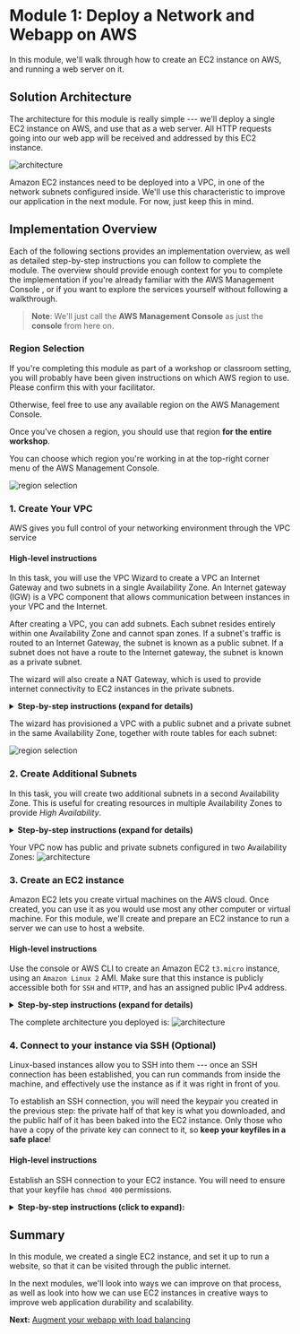 
Module 1: Deploy a Network and Webapp on AWS
===

In this module, we'll walk through how to create an EC2 instance on AWS, 
and running a web server on it. 


## Solution Architecture

The architecture for this module is really simple --- we'll deploy a single EC2 instance
on AWS, and use that as a web server. All HTTP requests going into our web app will be
received and addressed by this EC2 instance.

![architecture](__assets/architecture.png)

Amazon EC2 instances need to be deployed into a VPC, in one of the network subnets 
configured inside. We'll use this characteristic to improve our application in the next module.
For now, just keep this in mind.

## Implementation Overview

Each of the following sections provides an implementation overview, as well as detailed
step-by-step instructions you can follow to complete the module. The overview should provide
enough context for you to complete the implementation if you're already familiar with
the AWS Management Console , or if you want to explore the services yourself
without following a walkthrough.

> **Note**: We'll just call the **AWS Management Console** as just the **console** from here on.

### Region Selection

If you're completing this module as part of a workshop or classroom setting, you will probably
have been given instructions on which AWS region to use. Please confirm this with your facilitator.

Otherwise, feel free to use any available region on the AWS Management Console.

Once you've chosen a region, you should use that region **for the entire workshop**. 

You can choose which region you're working in at the top-right corner menu of the AWS Management Console.

![region selection](__assets/region-selection.png)

### 1. Create Your VPC

AWS gives you full control of your networking environment through the VPC service

#### High-level instructions
In this task, you will use the VPC Wizard to create a VPC an Internet Gateway and two subnets in a single Availability Zone. An Internet gateway (IGW) is a VPC component that allows communication between instances in your VPC and the Internet.

After creating a VPC, you can add subnets. Each subnet resides entirely within one Availability Zone and cannot span zones. If a subnet's traffic is routed to an Internet Gateway, the subnet is known as a public subnet. If a subnet does not have a route to the Internet gateway, the subnet is known as a private subnet.

The wizard will also create a NAT Gateway, which is used to provide internet connectivity to EC2 instances in the private subnets.


<details>
  <summary><strong>Step-by-step instructions (expand for details)</strong></summary>
  <p>
    
  1. In the AWS Management Console, on the ***Services** menu, click **VPC**.
  2. In the left navigation pane click **Elastic IP Addresses**
  3. Click **Allocate New Address**
  4. Click **Allocate**
  5. Click **Launch VPC Wizard**
  6. In the left navigation pane, click **VPC with Public and Private Subnets** (the second option).
  7. Click Select then configure:
      - **VPC name**: `Lab VPC`
      - **Availability Zone**: Select the *first* Availability Zone
      - **Public subnet name**: `Public Subnet 1`
      - **Availability Zone**: Select the *first* Availability Zone (the same as used above)
      - **Private subnet name**: `Private Subnet 1`
      - **Elastic IP Allocation ID**: Click in the box and select the displayed IP address
  8. Click **Create VPC**


  </p>
</details>

The wizard has provisioned a VPC with a public subnet and a private subnet in the same Availability Zone, together with route tables for each subnet:

![region selection](__assets/task1.png)

### 2. Create Additional Subnets

In this task, you will create two additional subnets in a second Availability Zone. This is useful for creating resources in multiple Availability Zones to provide _High Availability_.

<details>
  <summary><strong>Step-by-step instructions (expand for details)</strong></summary>
  <p>

1. In the left navigation pane, click **Subnets**.

    First, you will create a second Public Subnet.

2. Click **Create subnet** then configure:

    - **Name tag:** `Public Subnet 2`
    - **VPC:** _Lab VPC_
    - **Availability Zone:** Select the *second* Availability Zone
    - **IPv4 CIDR block:** `10.0.2.0/24`

    The subnet will have all IP addresses starting with **10.0.2.x**.

3. Click **Create** then click **Close**

    You will now create a second Private Subnet.

4. Click **Create subnet** then configure:

    - **Name tag:** `Private Subnet 2`
    - **VPC:** _Lab VPC_
    - **Availability Zone:** Select the *second* Availability Zone
    - **CIDR block:** `10.0.3.0/24`

    The subnet will have all IP addresses starting with **10.0.3.x**.

5. Click **Create** then click **Close**

    You will now configure the Private Subnets to route internet-bound traffic to the NAT Gateway so that resources in the Private Subnet are able to connect to the Internet, while still keeping the resources private. This is done by configuring a _Route Table_.

    A *route table* contains a set of rules, called *routes*, that are used to determine where network traffic is directed. Each subnet in a VPC must be associated with a route table; the route table controls routing for the subnet.

6. In the left navigation pane, click **Route Tables**.

7. Select the route table with **Main = Yes** and **VPC = Lab VPC**. (Expand the _VPC ID_ column if necessary to view the VPC name.)

8. In the lower pane, click the **Routes** tab.

    Note that **Destination 0.0.0.0/0** is set to **Target nat-xxxxxxxx**. This means that traffic destined for the internet (0.0.0.0/0) will be sent to the NAT Gateway. The NAT Gateway will then forward the traffic to the internet.

    This route table is therefore being used to route traffic from Private Subnets. You will now add a name to the Route Table to make this easier to recognize in future.

9. In the **Name** column for this route table, click the pencil then type `Private Route Table` and click the check mark

10. In the lower pane, click the **Subnet Associations** tab.

    You will now associate this route table to the Private Subnets.

11. Click **Edit subnet associations**

12. Select both **Private Subnet 1** and **Private Subnet 2**.

     You can expand the _Subnet ID_ column to view the Subnet names.

13. Click **Save**

    You will now configure the Route Table that is used by the Public Subnets.

14. Select = the route table with **Main = No** and **VPC = Lab VPC** (and deselect any other subnets).

15. In the **Name** column for this route table, click the pencil then type `Public Route Table`, and tick the check mark

16. In the lower pane, click the **Routes** tab.

    Note that **Destination 0.0.0.0/0** is set to **Target igw-xxxxxxxx**, which is the Internet Gateway. This means that internet-bound traffic will be sent straight to the internet via the Internet Gateway.

    You will now associate this route table to the Public Subnets.

17. Click the **Subnet Associations** tab.

18. Click **Edit subnet associations**

19. Select both **Public Subnet 1** and **Public Subnet 2**.

20. Click **Save**


  </p>
</details>

Your VPC now has public and private subnets configured in two Availability Zones:
![architecture](__assets/task2.png)


### 3. Create an EC2 instance

Amazon EC2 lets you create virtual machines on the AWS cloud. Once created, you can use
it as you would use most any other computer or virtual machine. For this module,
we'll create and prepare an EC2 instance to run a server we can use to host a website.

#### High-level instructions

Use the console or AWS CLI to create an Amazon EC2 `t3.micro` instance, using an `Amazon Linux 2` AMI.
Make sure that this instance is publicly accessible both for `SSH` and `HTTP`, and has an assigned public IPv4 address.

<details>
  <summary><strong>Step-by-step instructions (expand for details)</strong></summary>
  <p>
    
  1. In the console, choose **Services** at the top-left menu, and choose **EC2** under Compute.
    
  2. Click the *Launch Instance** button. This will start a step-by-step wizard for creating a new EC2 instance.
  3. In the `Step 1` screen: select an **Amazon Linux 2** AMI. 
  4. In the `Step 2` screen: select a `t3.micro` instance. 
  5. In the `Step 3` screen: all the default values should be OK, however, confirm that the following configuration is set:
     1. For `Network`, the VPC you created in the previous step is selected.
     2. For `Auto-assign public IP`, make sure this is enabled.
     3. Expand advanced details, and in the Userdata section, pase the following text:
     ```bash
     #!/bin/bash
     # Install Apache Web Server and PHP
     yum install -y httpd mysql php
     # Download Lab files
     wget https://us-west-2-tcprod.s3.amazonaws.com/courses/ILT-TF-100-TECESS/v4.6.8/lab-1-build-a-web-server/scripts/lab-app.zip
     unzip lab-app.zip -d /var/www/html/
     # Turn on web server
     chkconfig httpd on
     service httpd start
     ```
  6. In the `Step 4` screen: specify `10 GB` for the root volume.
  7. In the `Step 5` screen: add a **Name** to your instance.

  > **Note**: in a classroom setting, this will help identify your instance from others doing the same workshop.

  8. In the `Step 6` screen:
     1. Opt to create a new security group. **Important**: give your security group a unique name you'll remember.
     2. Add rules to allow `SSH` and `HTTP` from **anywhere** to your security group.
     3. Click **Next**.

  9. In the `Step 7` screen: confirm all your settings.
  10. A dialog box should appear. Opt to **create a new keypair**. Give your keypair a name, a download it to your machine. Take note of where you saved it.
  11. Click **Launch instance**.

  Your instance should be visible from the dashboard immediately, and will be ready for use in about 30 seconds.
  </p>
</details>

The complete architecture you deployed is:
![architecture](__assets/architecture.png)

### 4. Connect to your instance via SSH (Optional)

Linux-based instances allow you to SSH into them --- once an SSH connection has been established,
you can run commands from inside the machine, and effectively use the instance as if
it was right in front of you.

To establish an SSH connection, you will need the keypair you created in the previous step:
the private half of that key is what you downloaded, and the public half of it has been
baked into the EC2 instance. Only those who have a copy of the private key can connect
to it, so **keep your keyfiles in a safe place**!

#### High-level instructions

Establish an SSH connection to your EC2 instance. You will need to ensure that your keyfile
has `chmod 400` permissions.

<details>
  <summary><strong>Step-by-step instructions (click to expand):</strong></summary>
  <p>
    
  1. Locate the keyfile you downloaded in your computer. Optionally make sure it's in a directory that you can access easily.
    
  2. In your terminal, run `chmod 400 [keyfile]`, where `[keyfile]` is the path to your keyfile `PEM` file.
     Your EC2 instance will reject connections if it detects that your keyfile is too open to the world.

  ```
  e.g.

  chmod 400 ~/keys/my-keyfile.pem
  ```

  3. Locate your EC2 instance's **public IPv4 address** in your EC2 dashboard. It should be in the **Desription** tab when selected.
  4. To establish an SSH connection, run `ssh -i [your keyfile] ubuntu@[public IPv4 address]`.
     Substitute the appropriate values for `[your keyfile]` and `[public IPv4 address]`.

  ```
  e.g.

  ssh -i ~/keys/my-keyfile.pem ubuntu@127.0.0.1
  ```
  5. You should see a welcome message if an SSH connection has been successfully established.
  
  6. Type `ss -ant` as confirm that your instance is listening on port 80.
  </p>
</details>

## Summary

In this module, we created a single EC2 instance, and set it up to run a website, so that it can be
visited through the public internet.

In the next modules, we'll look into ways we can improve on that process, as well as look into how we
can use EC2 instances in creative ways to improve web application durability and scalability.


**Next:** [Augment your webapp with load balancing](team-siklab/workshop-simple-webapp/tree/module-02)
